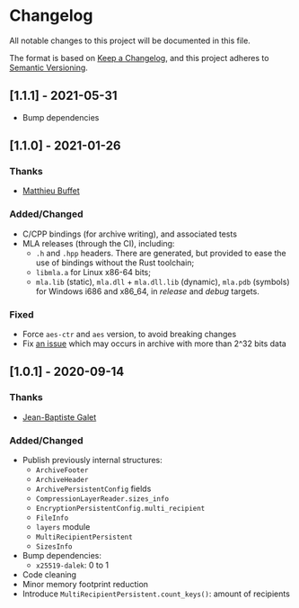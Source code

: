 # Changelog

All notable changes to this project will be documented in this file.

The format is based on [Keep a Changelog](https://keepachangelog.com/en/1.0.0/),
and this project adheres to [Semantic Versioning](https://semver.org/spec/v2.0.0.html).

## [1.1.1] - 2021-05-31

- Bump dependencies

## [1.1.0] - 2021-01-26

### Thanks

- [Matthieu Buffet](https://github.com/mtth-bfft)

### Added/Changed

- C/CPP bindings (for archive writing), and associated tests
- MLA releases (through the CI), including:
  * `.h` and `.hpp` headers. There are generated, but provided to ease the use of bindings without the Rust toolchain;
  * `libmla.a` for Linux x86-64 bits;
  * `mla.lib` (static), `mla.dll` + `mla.dll.lib` (dynamic), `mla.pdb` (symbols) for Windows i686 and x86_64, in *release* and *debug* targets.

### Fixed

- Force `aes-ctr` and `aes` version, to avoid breaking changes
- Fix [an issue](https://github.com/ANSSI-FR/MLA/issues/63) which may occurs in archive with more than 2^32 bits data

## [1.0.1] - 2020-09-14

### Thanks

- [Jean-Baptiste Galet](https://github.com/jbgalet)

### Added/Changed

- Publish previously internal structures:
  - `ArchiveFooter`
  - `ArchiveHeader`
  - `ArchivePersistentConfig` fields
  - `CompressionLayerReader.sizes_info`
  - `EncryptionPersistentConfig.multi_recipient`
  - `FileInfo`
  - `layers` module
  - `MultiRecipientPersistent`
  - `SizesInfo`
- Bump dependencies:
  - `x25519-dalek`: 0 to 1
- Code cleaning
- Minor memory footprint reduction
- Introduce `MultiRecipientPersistent.count_keys()`: amount of recipients